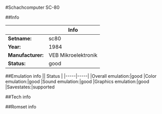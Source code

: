 #Schachcomputer SC-80

##Info

||Info|
|-----|-----|
|**Setname:**|sc80
|**Year:**|1984
|**Manufacturer:**|VEB Mikroelektronik
|**Status:**|good

##Emulation info
|| Status |
|-----|-----|
|Overall emulation:|good
|Color emulation:|good
|Sound emulation:|good
|Graphics emulation:|good
|Savestates:|supported

##Tech info

##Romset info

<!--- START OF EDITED COMMENT DO NOT TOUCH TEXT ABOVE-->
